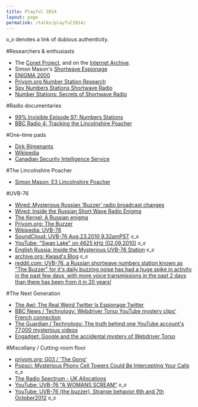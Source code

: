 ```yaml
---
title: Playful 2014
layout: page
permalink: /talks/playful2014/
---
```


&#3232;_&#3232; denotes a link of dubious authenticity.

#Researchers & enthusiasts

- The [Conet Project][1], and on the [Internet Archive][2].
- Simon Mason's [Shortwave Espionage][3]
- [ENIGMA 2000][7]
- [Priyom.org Number Station Research][10]
- [Spy Numbers Stations Shortwave Radio][11]
- [Number Stations: Secrets of Shortwave Radio][12]

#Radio documentaries

- [99% Invisible Episode 97: Numbers Stations][8]
- [BBC Radio 4: Tracking the Lincolnshire Poacher][9]

#One-time pads

- [Dirk Rijmenants][4]
- [Wikipedia][5]
- [Canadian Security Intelligence Service][6]

#The Lincolnshire Poacher

- [Simon Mason: E3 Lincolnshire Poacher][18]

#UVB-76

- [Wired: Mysterious Russian 'Buzzer' radio broadcast changes][13]
- [Wired: Inside the Russian Short Wave Radio Enigma][15]
- [The Kernel: A Russian enigma][16]
- [Priyom.org: The Buzzer][17]
- [Wikipedia: UVB-76][21]
- [SoundCloud: UVB-76 Aug.23.2010 9.32amPST][29] &#3232;_&#3232;
- [YouTube: "Swan Lake" on 4625 kHz (02.09.2010)][30] &#3232;_&#3232;
- [English Russia: Inside the Mysterious UVB-76 Station][20] &#3232;_&#3232;
- [archive.org: Kwasd's Blog][22] &#3232;_&#3232;
- [reddit.com: UVB-76, a Russian shortwave numbers station known as "The Buzzer" for it's daily buzzing noise has had a huge spike in activity in the past few days, with more voice transmissions in the past 2 days than there has been from it in 20 years!][31]


#The Next Generation
- [The Awl: The Real Weird Twitter Is Espionage Twitter][24]
- [BBC News / Technology: Webdriver Torso YouTube mystery clips' French connection][23]
- [The Guardian / Technology: The truth behind one YouTube account's 77,000 mysterious videos][26] 
- [Engadget: Google and the accidental mystery of Webdriver Torso][25]

#Miscellany / Cutting-room floor

- [priyom.org: G03 / 'The Gong'][32]
- [Popsci: Mysterious Phony Cell Towers Could Be Intercepting Your Calls][14] &#3232;_&#3232;
- [The Radio Spectrum - UK Allocations][19]
- [YouTube: UVB-76 "A WOMANS SCREAM"][27] &#3232;_&#3232;
- [YouTube: UVB-76 (the buzzer), Strange behavior 6th and 7th October2012][28] &#3232;_&#3232;


[1]: http://www.irdial.com/conet.htm
[2]: https://archive.org/details/ird059
[3]: http://www.simonmason.karoo.net/page30.html
[4]: http://users.telenet.be/d.rijmenants/en/onetimepad.htm
[5]: http://en.wikipedia.org/wiki/One-time_pad
[6]: https://www.csis.gc.ca/hstrrtfcts/rtfcts/trdrtfctsndx-en.php
[7]: http://www.apul64.dsl.pipex.com/enigma2000/
[8]: http://99percentinvisible.org/episode/numbers-stations/
[9]: https://soundcloud.com/stooduptoofast/tracking-the-lincolnshire
[10]: http://priyom.org/number-stations.aspx
[11]: http://www.spynumbers.com/
[12]: http://numberstations.co.uk/
[13]: http://www.wired.co.uk/news/archive/2010-08/25/russian-numbers-station-broadcast-changes
[14]: http://www.popsci.com/article/technology/mysterious-phony-cell-towers-could-be-intercepting-your-calls
[15]: https://www.instapaper.com/read/509215249
[16]: http://kernelmag.dailydot.com/features/report/4716/a-russian-enigma/
[17]: http://priyom.org/military-stations/russia/the-buzzer.aspx
[18]: http://www.simonmason.karoo.net/page14.html
[19]: http://ukspec.tripod.com/spectrum.html
[20]: http://englishrussia.com/2010/08/28/inside-the-mysterious-uvb-76-station/
[21]: http://en.wikipedia.org/wiki/UVB-76
[22]: http://web.archive.org/web/20120910123245/http://blog.kwasd.ru/%D0%BD%D0%B5%D0%B1%D0%BE%D0%BB%D1%8C%D1%88%D0%BE%D0%B9-%D1%84%D0%BE%D1%82%D0%BE%D0%BE%D1%82%D1%87%D0%B5%D1%82-%D1%81-%D1%83%D0%B2%D0%B1-76-the-buzzer-%D0%B6%D1%83%D0%B6%D0%B6%D0%B0%D0%BB%D0%BA/
[23]: http://www.bbc.co.uk/news/technology-27238332
[24]: http://www.theawl.com/2013/03/spy-twitter-is-weird-twitte
[25]: http://www.engadget.com/2014/06/06/this-is-the-truth-behind-webdriver-torso/
[26]: http://www.theguardian.com/technology/shortcuts/2014/may/01/truth-youtube-mysterious-videos-webdriver-torso
[27]: http://www.youtube.com/watch?v=8oMN_ISWA0w
[28]: http://www.youtube.com/watch?v=y_9_-VMyvyc
[29]: https://soundcloud.com/djoutcold/uvb-76-aug-23-2010-9-32ampst
[30]: http://www.youtube.com/watch?v=uYElXTS61es
[31]: http://www.reddit.com/comments/d59dg/uvb76_a_russian_shortwave_numbers_station_known/
[32]: http://www.priyom.org/number-stations/german/g03.aspx